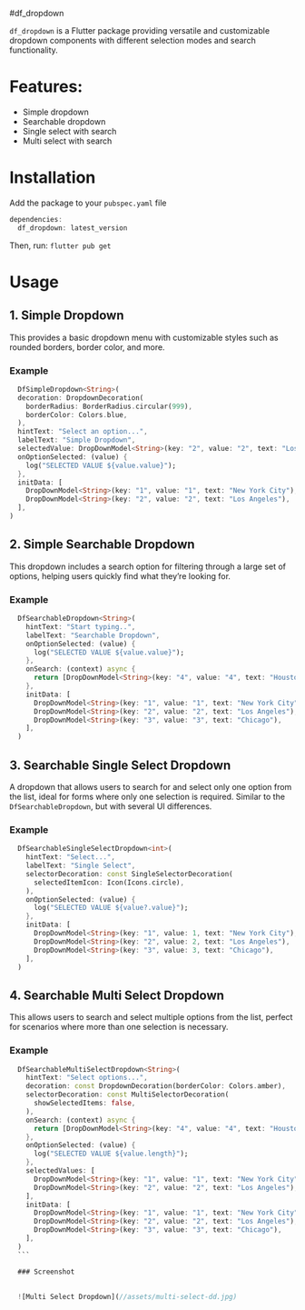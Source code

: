 #df_dropdown

`df_dropdown` is a Flutter package providing versatile and customizable dropdown components with different selection modes and search functionality.

# Features:

- Simple dropdown
- Searchable dropdown
- Single select with search
- Multi select with search

# Installation

Add the package to your `pubspec.yaml` file

```dart
dependencies:
  df_dropdown: latest_version
```

Then, run: `flutter pub get`

# Usage

## 1. Simple Dropdown
  This provides a basic dropdown menu with customizable styles such as rounded borders, border color, and more.

  ### Example
  ```dart
    DfSimpleDropdown<String>(
    decoration: DropdownDecoration(
      borderRadius: BorderRadius.circular(999),
      borderColor: Colors.blue,
    ),
    hintText: "Select an option...",
    labelText: "Simple Dropdown",
    selectedValue: DropDownModel<String>(key: "2", value: "2", text: "Los Angeles"),
    onOptionSelected: (value) {
      log("SELECTED VALUE ${value.value}");
    },
    initData: [
      DropDownModel<String>(key: "1", value: "1", text: "New York City"),
      DropDownModel<String>(key: "2", value: "2", text: "Los Angeles"),
    ],
  )
  ```
  
  ## 2. Simple Searchable Dropdown
  This dropdown includes a search option for filtering through a large set of options, helping users quickly find what they’re looking for.

  ### Example
  ```dart
    DfSearchableDropdown<String>(
      hintText: "Start typing..",
      labelText: "Searchable Dropdown",
      onOptionSelected: (value) {
        log("SELECTED VALUE ${value.value}");
      },
      onSearch: (context) async {
        return [DropDownModel<String>(key: "4", value: "4", text: "Houston")];
      },
      initData: [
        DropDownModel<String>(key: "1", value: "1", text: "New York City"),
        DropDownModel<String>(key: "2", value: "2", text: "Los Angeles"),
        DropDownModel<String>(key: "3", value: "3", text: "Chicago"),
      ],
    )
  ```
  ## 3. Searchable Single Select Dropdown
  A dropdown that allows users to search for and select only one option from the list, ideal for forms where only one selection is required.
  Similar to the `DfSearchableDropdown`, but with several UI differences.

  ### Example
  ```dart
    DfSearchableSingleSelectDropdown<int>(
      hintText: "Select...",
      labelText: "Single Select",
      selectorDecoration: const SingleSelectorDecoration(
        selectedItemIcon: Icon(Icons.circle),
      ),
      onOptionSelected: (value) {
        log("SELECTED VALUE ${value?.value}");
      },
      initData: [
        DropDownModel<String>(key: "1", value: 1, text: "New York City"),
        DropDownModel<String>(key: "2", value: 2, text: "Los Angeles"),
        DropDownModel<String>(key: "3", value: 3, text: "Chicago"),
      ],
    )
  ```
  ## 4. Searchable Multi Select Dropdown
  This allows users to search and select multiple options from the list, perfect for scenarios where more than one selection is necessary.

  ### Example
  ```dart
    DfSearchableMultiSelectDropdown<String>(
      hintText: "Select options...",
      decoration: const DropdownDecoration(borderColor: Colors.amber),
      selectorDecoration: const MultiSelectorDecoration(
        showSelectedItems: false,
      ),
      onSearch: (context) async {
        return [DropDownModel<String>(key: "4", value: "4", text: "Houston")];
      },
      onOptionSelected: (value) {
        log("SELECTED VALUE ${value.length}");
      },
      selectedValues: [
        DropDownModel<String>(key: "1", value: "1", text: "New York City"),
        DropDownModel<String>(key: "2", value: "2", text: "Los Angeles"),
      ],
      initData: [
        DropDownModel<String>(key: "1", value: "1", text: "New York City"),
        DropDownModel<String>(key: "2", value: "2", text: "Los Angeles"),
        DropDownModel<String>(key: "3", value: "3", text: "Chicago"),
      ],
    )
    ```

    ### Screenshot
   
    
    ![Multi Select Dropdown](//assets/multi-select-dd.jpg)
    

    


